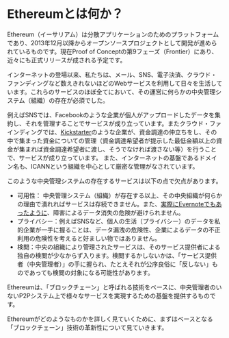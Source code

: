 # Ethereumとは何か？

Ethereum（イーサリアム）は分散アプリケーションのためのプラットフォームであり、2013年12月以降からオープンソースプロジェクトとして開発が進められているものです。現在Proof of Conceptの第9フェーズ（Frontier）にあり、近々にも正式リリースが成される予定です。

インターネットの登場以来、私たちは、メール、SNS、電子決済、クラウド・ファンディングなど数えきれないほどのWebサービスを利用して日々を生活しています。これらのサービスのほぼ全てにおいて、その運営に何らかの中央管理システム（組織）の存在が必須でした。

例えばSNSでは、Facebookのような企業が個人がアップロードしたデータを集約し、それを管理することでサービスが成り立っています。またクラウド・ファインディングでは、[Kickstarter](https://www.kickstarter.com/)のような企業が、資金調達の仲立ちをし、その中で集まった資金についての管理（資金調達希望者が提示した最低金額以上の資金が集まれば資金調達希望者に渡し、そうでなければ渡さない等）を行うことで、サービスが成り立っています。
また、インターネットの基盤であるドメイン名も、ICANNという組織を中心として厳密な管理がなされています。

このような中央管理システムの存在するサービスは以下の点で欠点があります。
* 可用性： 中央管理システム（組織）が存在する以上、その中央組織が何らかの理由で潰れればサービスは存続できません。また、[実際にEvernoteでもあったように](https://blog.evernote.com/blog/2010/08/09/july1/)、障害によるデータ消失の危険が避けられません。
* プライバシー：例えばSNSなど、個人の生活（プライバシー）のデータを私的企業が一手に握ることは、データ漏洩の危険性、企業によるデータの不正利用の危険性を考えると好ましい物ではありません。
* 検閲：中央の組織により管理されたサービスは、そのサービス提供者による独自の検閲が少なからず入ります。検閲するかしないかは、「サービス提供者（中央管理者）」の手に握られ、たとえそれが公序良俗に「反しない」ものであっても検閲の対象になる可能性があります。

Ethereumは、「ブロックチェーン」と呼ばれる技術をベースに、中央管理者のいないP2Pシステム上で様々なサービスを実現するための基盤を提供するものです。

Ethereumがどのようなものかを詳しく見ていくために、まずはベースとなる「ブロックチェーン」技術の革新性について見ていきます。